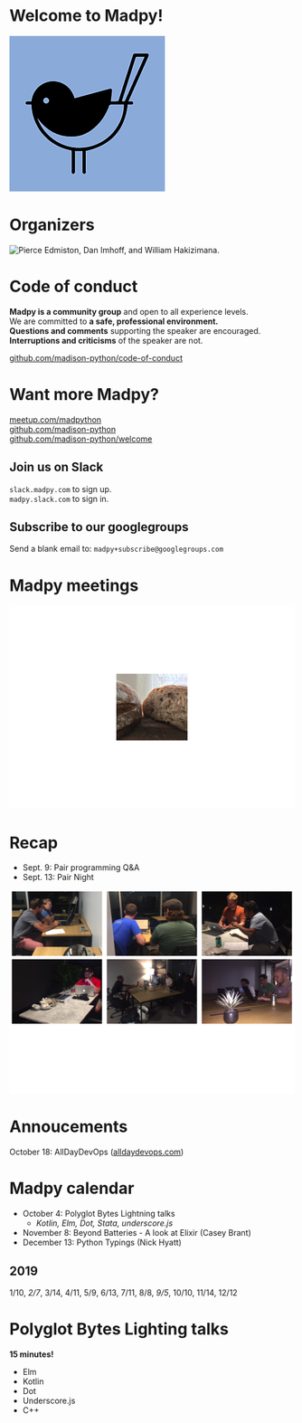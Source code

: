 Welcome to Madpy!
=================

![The Madpy Magpy.](img/madpy-logo.png)

Organizers
==========

![Pierce Edmiston, Dan Imhoff, and William
Hakizimana.](README_files/figure-markdown_strict/organizers-1.png)

Code of conduct
===============

**Madpy is a community group** and open to all experience levels.  
We are committed to **a safe, professional environment.**  
**Questions and comments** supporting the speaker are encouraged.  
**Interruptions and criticisms** of the speaker are not.

[github.com/madison-python/code-of-conduct](https://github.com/madison-python/code-of-conduct)

Want more Madpy?
================

[meetup.com/madpython](https://www.meetup.com/madpython/)  
[github.com/madison-python](https://github.com/madison-python)  
[github.com/madison-python/welcome](https://github.com/madison-python/welcome)

Join us on Slack
----------------

`slack.madpy.com` to sign up.  
`madpy.slack.com` to sign in.

Subscribe to our googlegroups
-----------------------------

Send a blank email to: `madpy+subscribe@googlegroups.com`

Madpy meetings
==============

![Bread.](README_files/figure-markdown_strict/bread-1.png)

Recap
=====

-   Sept. 9: Pair programming Q&A
-   Sept. 13: Pair Night

![](README_files/figure-markdown_strict/pair-night-2018-09-13-1.png)

Annoucements
============

October 18: AllDayDevOps ([alldaydevops.com](https://alldaydevops.com))

Madpy calendar
==============

-   October 4: Polyglot Bytes Lightning talks
    -   *Kotlin, Elm, Dot, Stata, underscore.js*
-   November 8: Beyond Batteries - A look at Elixir (Casey Brant)
-   December 13: Python Typings (Nick Hyatt)

2019
----

1/10, *2/7*, 3/14, 4/11, 5/9, 6/13, 7/11, 8/8, *9/5*, 10/10, 11/14,
12/12

Polyglot Bytes Lighting talks
=============================

**15 minutes!**

-   Elm
-   Kotlin
-   Dot
-   Underscore.js
-   C++
